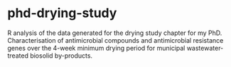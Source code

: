 # phd-drying-study
R analysis of the data generated for the drying study chapter for my PhD. Characterisation of antimicrobial compounds and antimicrobial resistance genes over the 4-week minimum drying period for municipal wastewater-treated biosolid by-products.
